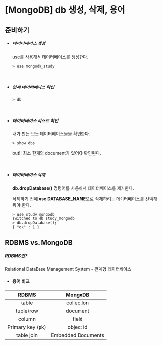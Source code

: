 # [MongoDB] db 생성, 삭제, 용어

## 준비하기

- ##### 데이터베이스 생성

  use를 사용해서 데이터베이스를 생성한다. 

  ```
  > use mongodb_study
  ```

  ​

- ##### 현재 데이터베이스 확인

  ```
  > db
  ```

  ​


- ##### 데이터베이스 리스트 확인

  내가 만든 모든 데이터베이스들을 확인한다.

  ```
  > show dbs
  ```

  but!! 최소 한개의 document가 있어야 확인된다.

  ​

- ##### 데이터베이스 삭제

  **db.dropDatabase()** 명령어를 사용해서 데이터베이스를 제거한다.

  삭제하기 전에 **use DATABASE_NAME**으로 삭제하려는 데이터베이스를 선택해줘야 한다.

  ```
  > use study_mongodb
  switched to db study_mongodb
  > db.dropDatabase();
  { "ok" : 1 }
  ```





## RDBMS  vs.  MongoDB

##### RDBMS란?

Relational DataBase Management System - 관계형 데이터베이스

- #### 용어 비교

|      RDBMS       |      MongoDB       |
| :--------------: | :----------------: |
|      table       |     collection     |
|    tuple/row     |      document      |
|      column      |       field        |
| Primary key (pk) |     object id      |
|    table join    | Embedded Documents |

